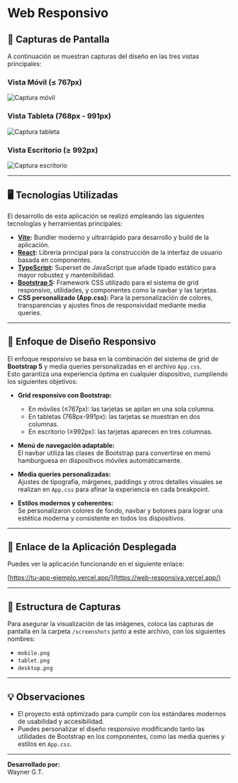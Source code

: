 # Web Responsivo

## 📸 Capturas de Pantalla

A continuación se muestran capturas del diseño en las tres vistas principales:

### Vista Móvil (≤ 767px)
![Captura móvil](./screenshots/mobile.png)

### Vista Tableta (768px - 991px)
![Captura tableta](./screenshots/tablet.png)

### Vista Escritorio (≥ 992px)
![Captura escritorio](./screenshots/desktop.png)

---

## 🖥️ Tecnologías Utilizadas

El desarrollo de esta aplicación se realizó empleando las siguientes tecnologías y herramientas principales:

- **[Vite](https://vitejs.dev/):** Bundler moderno y ultrarrápido para desarrollo y build de la aplicación.
- **[React](https://react.dev/):** Librería principal para la construcción de la interfaz de usuario basada en componentes.
- **[TypeScript](https://www.typescriptlang.org/):** Superset de JavaScript que añade tipado estático para mayor robustez y mantenibilidad.
- **[Bootstrap 5](https://getbootstrap.com/):** Framework CSS utilizado para el sistema de grid responsivo, utilidades, y componentes como la navbar y las tarjetas.
- **CSS personalizado (App.css):** Para la personalización de colores, transparencias y ajustes finos de responsividad mediante media queries.

---

## 🧭 Enfoque de Diseño Responsivo

El enfoque responsivo se basa en la combinación del sistema de grid de **Bootstrap 5** y media queries personalizadas en el archivo `App.css`.  
Esto garantiza una experiencia óptima en cualquier dispositivo, cumpliendo los siguientes objetivos:

- **Grid responsivo con Bootstrap:**  
  - En móviles (≤767px): las tarjetas se apilan en una sola columna.
  - En tabletas (768px-991px): las tarjetas se muestran en dos columnas.
  - En escritorio (≥992px): las tarjetas aparecen en tres columnas.

- **Menú de navegación adaptable:**  
  El navbar utiliza las clases de Bootstrap para convertirse en menú hamburguesa en dispositivos móviles automáticamente.

- **Media queries personalizadas:**  
  Ajustes de tipografía, márgenes, paddings y otros detalles visuales se realizan en `App.css` para afinar la experiencia en cada breakpoint.

- **Estilos modernos y coherentes:**  
  Se personalizaron colores de fondo, navbar y botones para lograr una estética moderna y consistente en todos los dispositivos.

---

## 🚀 Enlace de la Aplicación Desplegada

Puedes ver la aplicación funcionando en el siguiente enlace:

[https://tu-app-ejemplo.vercel.app/](https://web-responsiva.vercel.app/)


---

## 📂 Estructura de Capturas

Para asegurar la visualización de las imágenes, coloca las capturas de pantalla en la carpeta `/screenshots` junto a este archivo, con los siguientes nombres:
- `mobile.png`
- `tablet.png`
- `desktop.png`

---

## 💡 Observaciones

- El proyecto está optimizado para cumplir con los estándares modernos de usabilidad y accesibilidad.
- Puedes personalizar el diseño responsivo modificando tanto las utilidades de Bootstrap en los componentes, como las media queries y estilos en `App.css`.

---

**Desarrollado por:**  
Wayner G.T.
